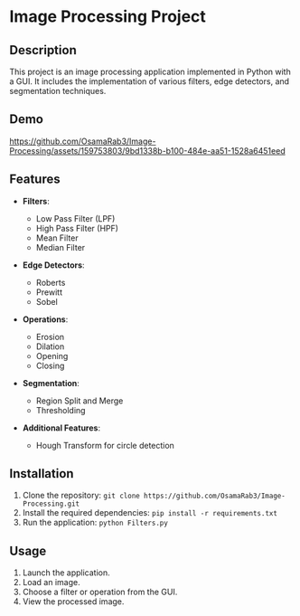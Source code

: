 # Image Processing Project


## Description
This project is an image processing application implemented in Python with a GUI.
It includes the implementation of various filters, edge detectors, and segmentation techniques.

## Demo
https://github.com/OsamaRab3/Image-Processing/assets/159753803/9bd1338b-b100-484e-aa51-1528a6451eed

## Features
- **Filters**: 
  - Low Pass Filter (LPF)
  - High Pass Filter (HPF)
  - Mean Filter
  - Median Filter

- **Edge Detectors**:
  - Roberts
  - Prewitt
  - Sobel

- **Operations**:
  - Erosion
  - Dilation
  - Opening
  - Closing

- **Segmentation**:
  - Region Split and Merge
  - Thresholding

- **Additional Features**:
  - Hough Transform for circle detection

## Installation
1. Clone the repository: `git clone https://github.com/OsamaRab3/Image-Processing.git `
2. Install the required dependencies: `pip install -r requirements.txt`
3. Run the application: `python Filters.py`

## Usage
1. Launch the application.
2. Load an image.
3. Choose a filter or operation from the GUI.
4. View the processed image.



